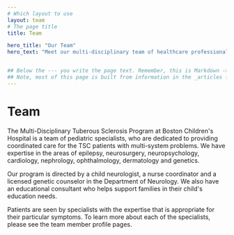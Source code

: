 ```yaml
---
# Which layout to use
layout: team
# The page title
title: Team

hero_title: "Our Team"
hero_text: "Meet our multi-disciplinary team of healthcare professionals with expertise in TSC here to support you, your child and your family."


## Below the --- you write the page text. Remember, this is Markdown -> https://www.markdownguide.org/cheat-sheet
## Note, most of this page is built from information in the _articles folder
---
```


# Team
The Multi-Disciplinary Tuberous Sclerosis Program at Boston Children's Hospital is a team of pediatric specialists, who are dedicated to providing coordinated care for the TSC patients with multi-system problems. We have expertise in the areas of epilepsy, neurosurgery, neuropsychology, cardiology, nephrology, ophthalmology, dermatology and genetics.

Our program is directed by a child neurologist, a nurse coordinator and a licensed genetic counselor in the Department of Neurology. We also have an educational consultant who helps support families in their child's education needs.

Patients are seen by specialists with the expertise that is appropriate for their particular symptoms. To learn more about each of the specialists, please see the team member profile pages.
